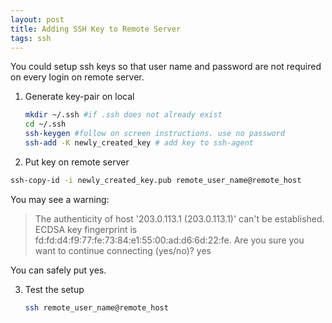 ```yaml
---
layout: post
title: Adding SSH Key to Remote Server
tags: ssh 
---
```


You could setup ssh keys so that user name and password are not required on every login on remote server.

1. Generate key-pair on local

   ``` bash
   mkdir ~/.ssh #if .ssh does not already exist
   cd ~/.ssh
   ssh-keygen #follow on screen instructions. use no password
   ssh-add -K newly_created_key # add key to ssh-agent
   ```

2. Put key on remote server

  ``` bash
  ssh-copy-id -i newly_created_key.pub remote_user_name@remote_host
  ```

  You may see a warning:
  > The authenticity of host '203.0.113.1 (203.0.113.1)' can't be established.
  ECDSA key fingerprint is fd:fd:d4:f9:77:fe:73:84:e1:55:00:ad:d6:6d:22:fe.
  Are you sure you want to continue connecting (yes/no)? yes

  You can safely put yes. 

3. Test the setup
    ``` bash
    ssh remote_user_name@remote_host
    ```


